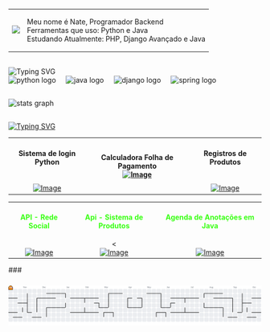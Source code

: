 
<div align ="center">

<div align ="left">
<table>
  <tr>
    <td align = left">
      <img height="150" src="https://www.procurei-em-sonhos.com/wp-content/uploads/2021/02/tumblr_ma8oawIKaL1qc5wono1_500.gif"/>
      </td>
    <td>
       <p> Meu nome é Nate, Programador Backend<br>
        Ferramentas que uso: Python e Java<br>
        Estudando Atualmente: PHP, Django Avançado e Java</p>
    </td>
  </tr>
</table>
</div>

##


</div>
<div align="center>
    <a href="https://git.io/typing-svg"><img src="https://readme-typing-svg.herokuapp.com?font=Fira+code&size=17&duration=3000&pause=1000&color=65FF51&width=435&lines=My+stacks" alt="Typing SVG" /></a><br>
  <img src="https://cdn.jsdelivr.net/gh/devicons/devicon/icons/python/python-original-wordmark.svg" height="35" alt="python logo"  />
  <img width="12" />
  <img src="https://cdn.jsdelivr.net/gh/devicons/devicon/icons/java/java-original-wordmark.svg" height="35" alt="java logo"  />
  <img width="12" />
  <img src="https://cdn.jsdelivr.net/gh/devicons/devicon/icons/django/django-plain.svg" height="40" alt="django logo"  />
  <img width="12" />
  <img src="https://cdn.jsdelivr.net/gh/devicons/devicon/icons/spring/spring-original.svg" height="35" alt="spring logo"  />
</div>

##


  <img src="https://github-readme-stats.vercel.app/api?username=Dev1Nate&hide_title=false&hide_rank=false&show_icons=true&include_all_commits=true&count_private=true&disable_animations=false&theme=merko&locale=en&hide_border=false" height="150" alt="stats graph"/>



##
<table>
  <tr>
   <a href="https://git.io/typing-svg"><img src="https://readme-typing-svg.herokuapp.com?font=Fira+code&size=18&duration=6000&pause=5&color=65FF51&background=285D3700&width=435&lines=Projetos" alt="Typing SVG" /></a>
    <td align = "center">
      <h4>Sistema de login Python</h4><br>
        <a href="https://github.com/Dev1Nate/sistema-de-login/blob/main/README.md">
         <img width="250" alt="Image" src="https://github.com/user-attachments/assets/a2a13d5e-0683-40c5-9d9b-e7eca5ce67c9" />
      </a>
    </td>
    <td align = "center">
      <h4>Calculadora Folha de Pagamento</<h4><br>
        <a href="https://github.com/Dev1Nate/Folha-Bruta-de-Funcionario">
         <img width="250" alt="Image" src="https://github.com/user-attachments/assets/ed98759c-fd8f-4dcb-8d0d-02d717e4c9a3" />
        </a>
      </td>
    <td align = "center">
      <h4>Registros de Produtos</h4><br>
        <a href="https://github.com/Dev1Nate/registro-de-produtos"><img width="250" alt="Image" src="https://github.com/user-attachments/assets/1eab706e-6e01-4c70-99b5-6823ac54fae2" />
        </a>
    </td>
  </tr>
</table>
       
<table>
  <tr>
    <td align="center">
      <h4 style="color:#39FF14;">API - Rede Social</h4><br>
        <a href="https://github.com/Dev1Nate/API-Rede-Social/blob/main/README.md"><img width="250" alt="Image" src="https://github.com/user-attachments/assets/3a770309-0e73-4223-a6a0-65c44eb4d134" />
        </a>
    </td>
  <td align="center">
        <h4 style="color:#39FF14;">Api - Sistema de Produtos</h4><<br> 
          <a href="https://github.com/Dev1Nate/API-Sistema-de-Produtos"><img width="250" alt="Image" src="https://github.com/user-attachments/assets/cb74236b-e08c-47be-8504-2ff5797369c6" />
          </a>
      </td>
    <td align="center">
      <h4 style="color:#39FF14;">Agenda de Anotações em Java</h3><br>
        <a href="https://github.com/Dev1Nate/Agenda-de-Anotacoes-em-Java"><img width="240" alt="Image" src="https://github.com/user-attachments/assets/4258ab54-860c-4f3e-926f-d48080bb0cb4" />
        </a>
    </td>
  </tr>
</table>
###



###

<picture>
  <source media="(prefers-color-scheme: dark)" srcset="https://raw.githubusercontent.com/jogodoidinho/jogodoidinho/output/pacman-contribution-graph-dark.svg">
  <source media="(prefers-color-scheme: light)" srcset="https://raw.githubusercontent.com/jogodoidinho/jogodoidinho/output/pacman-contribution-graph.svg">
  <img alt="pacman contribution graph" src="https://raw.githubusercontent.com/jogodoidinho/jogodoidinho/output/pacman-contribution-graph.svg">
</picture>

###

</div>
